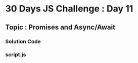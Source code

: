 # 30 Days JS Challenge : Day 11
## Topic : Promises and Async/Await

### Solution Code

### script.js

```js

```